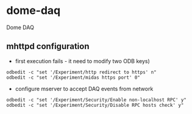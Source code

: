 # dome-daq
Dome DAQ

mhttpd configuration
--------------------

- first execution fails - it need to modify two ODB keys)
```
odbedit -c "set '/Experiment/http redirect to https' n"
odbedit -c "set '/Experiment/midas https port' 0"
```

- configure mserver to accept DAQ events from network

```
odbedit -c "set '/Experiment/Security/Enable non-localhost RPC' y"
odbedit -c "set '/Experiment/Security/Disable RPC hosts check' y"
```

